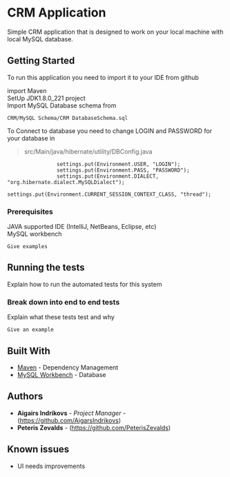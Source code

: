 # CRM Application

Simple CRM application that is designed to work on your local machine with local MySQL database.

## Getting Started

To run this application you need to import it to your IDE from github  

import Maven  
SetUp JDK1.8.0_221 project  
Import MySQL Database schema from   
```
CRM/MySQL Schema/CRM DatabaseSchema.sql
```
To Connect to database you need to change LOGIN and PASSWORD for your database in 
> src/Main/java/hibernate/utility/DBConfig.java
```
                settings.put(Environment.USER, "LOGIN");
                settings.put(Environment.PASS, "PASSWORD");
                settings.put(Environment.DIALECT, "org.hibernate.dialect.MySQLDialect");
                settings.put(Environment.CURRENT_SESSION_CONTEXT_CLASS, "thread");
```

### Prerequisites

JAVA supported IDE (IntelliJ, NetBeans, Eclipse, etc)  
MySQL workbench  

```
Give examples
```

## Running the tests

Explain how to run the automated tests for this system

### Break down into end to end tests

Explain what these tests test and why

```
Give an example
```

## Built With

* [Maven](https://maven.apache.org/) - Dependency Management
* [MySQL Workbench](https://www.mysql.com/products/workbench/) - Database  

## Authors

* **Aigairs Indrikovs** - *Project Manager* - (https://github.com/AigarsIndrikovs)  
* **Peteris Zevalds** - (https://github.com/PeterisZevalds)  

## Known issues

* UI needs improvements

